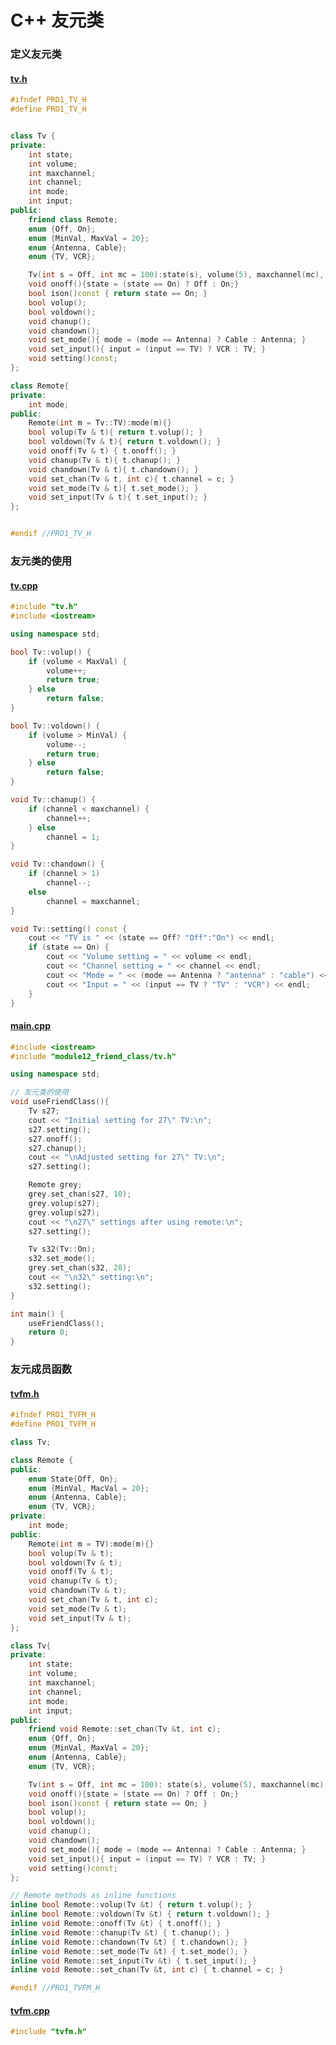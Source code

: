 # C++ 友元类

<a name="HmLvj"></a>

### 定义友元类
<a name="tv.h"></a>
#### [tv.h](https://github.com/Fcscanf/Pro1/commit/a6d0189d39600d7cd00c3a37ac11fb9d6e5d50dd#diff-cea8a253c785d993c87265e4339baa3bb3dd3b4e2aca08f4bcda15edae8c2560)
```cpp
#ifndef PRO1_TV_H
#define PRO1_TV_H


class Tv {
private:
    int state;
    int volume;
    int maxchannel;
    int channel;
    int mode;
    int input;
public:
    friend class Remote;
    enum {Off, On};
    enum {MinVal, MaxVal = 20};
    enum {Antenna, Cable};
    enum {TV, VCR};

    Tv(int s = Off, int mc = 100):state(s), volume(5), maxchannel(mc), channel(2), mode(Cable), input(TV){}
    void onoff(){state = (state == On) ? Off : On;}
    bool ison()const { return state == On; }
    bool volup();
    bool voldown();
    void chanup();
    void chandown();
    void set_mode(){ mode = (mode == Antenna) ? Cable : Antenna; }
    void set_input(){ input = (input == TV) ? VCR : TV; }
    void setting()const;
};

class Remote{
private:
    int mode;
public:
    Remote(int m = Tv::TV):mode(m){}
    bool volup(Tv & t){ return t.volup(); }
    bool voldown(Tv & t){ return t.voldown(); }
    void onoff(Tv & t) { t.onoff(); }
    void chanup(Tv & t){ t.chanup(); }
    void chandown(Tv & t){ t.chandown(); }
    void set_chan(Tv & t, int c){ t.channel = c; }
    void set_mode(Tv & t){ t.set_mode(); }
    void set_input(Tv & t){ t.set_input(); }
};


#endif //PRO1_TV_H
```
<a name="tkUXn"></a>
### 友元类的使用
<a name="Yo4s0"></a>
#### [tv.cpp](https://github.com/Fcscanf/Pro1/commit/a6d0189d39600d7cd00c3a37ac11fb9d6e5d50dd#diff-3eda788127b99b647b88199ef3622d5121793ca962b53ae792021cf584689df1)
```cpp
#include "tv.h"
#include <iostream>

using namespace std;

bool Tv::volup() {
    if (volume < MaxVal) {
        volume++;
        return true;
    } else
        return false;
}

bool Tv::voldown() {
    if (volume > MinVal) {
        volume--;
        return true;
    } else
        return false;
}

void Tv::chanup() {
    if (channel < maxchannel) {
        channel++;
    } else
        channel = 1;
}

void Tv::chandown() {
    if (channel > 1)
        channel--;
    else
        channel = maxchannel;
}

void Tv::setting() const {
    cout << "TV is " << (state == Off? "Off":"On") << endl;
    if (state == On) {
        cout << "Volume setting = " << volume << endl;
        cout << "Channel setting = " << channel << endl;
        cout << "Mode = " << (mode == Antenna ? "antenna" : "cable") << endl;
        cout << "Input = " << (input == TV ? "TV" : "VCR") << endl;
    }
}
```
<a name="APbV8"></a>
#### [main.cpp](https://github.com/Fcscanf/Pro1/commit/a6d0189d39600d7cd00c3a37ac11fb9d6e5d50dd#diff-608d8de3fba954c50110b6d7386988f27295de845e9d7174e40095ba5efcf1bb)
```cpp
#include <iostream>
#include "module12_friend_class/tv.h"

using namespace std;

// 友元类的使用
void useFriendClass(){
    Tv s27;
    cout << "Initial setting for 27\" TV:\n";
    s27.setting();
    s27.onoff();
    s27.chanup();
    cout << "\nAdjusted setting for 27\" TV:\n";
    s27.setting();

    Remote grey;
    grey.set_chan(s27, 10);
    grey.volup(s27);
    grey.volup(s27);
    cout << "\n27\" settings after using remote:\n";
    s27.setting();

    Tv s32(Tv::On);
    s32.set_mode();
    grey.set_chan(s32, 28);
    cout << "\n32\" setting:\n";
    s32.setting();
}

int main() {
    useFriendClass();
    return 0;
}
```
<a name="qGDm8"></a>
### 友元成员函数
<a name="I7N9c"></a>
#### [tvfm.h](https://github.com/Fcscanf/Pro1/commit/073f99cf1b6a173bc874a1355fc82eace6135067#diff-d43097efeadc27ac5ddce2022cdac78da19c478e2380e9ac10d51cc9c44a42f3)
```cpp
#ifndef PRO1_TVFM_H
#define PRO1_TVFM_H

class Tv;

class Remote {
public:
    enum State{Off, On};
    enum {MinVal, MacVal = 20};
    enum {Antenna, Cable};
    enum {TV, VCR};
private:
    int mode;
public:
    Remote(int m = TV):mode(m){}
    bool volup(Tv & t);
    bool voldown(Tv & t);
    void onoff(Tv & t);
    void chanup(Tv & t);
    void chandown(Tv & t);
    void set_chan(Tv & t, int c);
    void set_mode(Tv & t);
    void set_input(Tv & t);
};

class Tv{
private:
    int state;
    int volume;
    int maxchannel;
    int channel;
    int mode;
    int input;
public:
    friend void Remote::set_chan(Tv &t, int c);
    enum {Off, On};
    enum {MinVal, MaxVal = 20};
    enum {Antenna, Cable};
    enum {TV, VCR};

    Tv(int s = Off, int mc = 100): state(s), volume(5), maxchannel(mc), channel(2), mode(Cable), input(TV){}
    void onoff(){state = (state == On) ? Off : On;}
    bool ison()const { return state == On; }
    bool volup();
    bool voldown();
    void chanup();
    void chandown();
    void set_mode(){ mode = (mode == Antenna) ? Cable : Antenna; }
    void set_input(){ input = (input == TV) ? VCR : TV; }
    void setting()const;
};

// Remote methods as inline functions
inline bool Remote::volup(Tv &t) { return t.volup(); }
inline bool Remote::voldown(Tv &t) { return t.voldown(); }
inline void Remote::onoff(Tv &t) { t.onoff(); }
inline void Remote::chanup(Tv &t) { t.chanup(); }
inline void Remote::chandown(Tv &t) { t.chandown(); }
inline void Remote::set_mode(Tv &t) { t.set_mode(); }
inline void Remote::set_input(Tv &t) { t.set_input(); }
inline void Remote::set_chan(Tv &t, int c) { t.channel = c; }

#endif //PRO1_TVFM_H
```
<a name="c81CG"></a>
#### [tvfm.cpp](https://github.com/Fcscanf/Pro1/commit/073f99cf1b6a173bc874a1355fc82eace6135067#diff-e8ab502b702615a3f84a87093ba3fbf0170a247fab45a070d8525e8ba9e27bbd)
```cpp
#include "tvfm.h"
```


